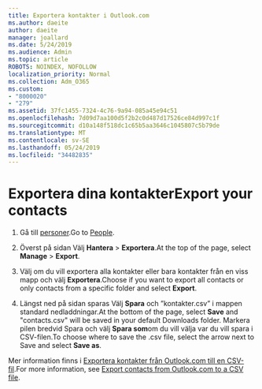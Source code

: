 ```yaml
---
title: Exportera kontakter i Outlook.com
ms.author: daeite
author: daeite
manager: joallard
ms.date: 5/24/2019
ms.audience: Admin
ms.topic: article
ROBOTS: NOINDEX, NOFOLLOW
localization_priority: Normal
ms.collection: Adm_O365
ms.custom:
- "8000020"
- "279"
ms.assetid: 37fc1455-7324-4c76-9a94-085a45e94c51
ms.openlocfilehash: 7d09d7aa100d5f2b2c0d487d17526ce84d997c1f
ms.sourcegitcommit: d10a148f518dc1c65b5aa3646c1045807c5b79de
ms.translationtype: MT
ms.contentlocale: sv-SE
ms.lasthandoff: 05/24/2019
ms.locfileid: "34482835"
---
```

# <a name="export-your-contacts"></a><span data-ttu-id="1edac-102">Exportera dina kontakter</span><span class="sxs-lookup"><span data-stu-id="1edac-102">Export your contacts</span></span>

1. <span data-ttu-id="1edac-103">Gå till [personer](https://outlook.live.com/people/).</span><span class="sxs-lookup"><span data-stu-id="1edac-103">Go to [People](https://outlook.live.com/people/).</span></span>

2. <span data-ttu-id="1edac-104">Överst på sidan Välj **Hantera** \> **Exportera**.</span><span class="sxs-lookup"><span data-stu-id="1edac-104">At the top of the page, select **Manage** \> **Export**.</span></span>

3. <span data-ttu-id="1edac-105">Välj om du vill exportera alla kontakter eller bara kontakter från en viss mapp och välj **Exportera**.</span><span class="sxs-lookup"><span data-stu-id="1edac-105">Choose if you want to export all contacts or only contacts from a specific folder and select **Export**.</span></span>

4. <span data-ttu-id="1edac-106">Längst ned på sidan sparas Välj **Spara** och ”kontakter.csv” i mappen standard nedladdningar.</span><span class="sxs-lookup"><span data-stu-id="1edac-106">At the bottom of the page, select **Save** and "contacts.csv" will be saved in your default Downloads folder.</span></span> <span data-ttu-id="1edac-107">Markera pilen bredvid Spara och välj **Spara som**om du vill välja var du vill spara i CSV-filen.</span><span class="sxs-lookup"><span data-stu-id="1edac-107">To choose where to save the .csv file, select the arrow next to Save and select **Save as**.</span></span>

<span data-ttu-id="1edac-108">Mer information finns i [Exportera kontakter från Outlook.com till en CSV-fil](https://go.microsoft.com/fwlink/p/?linkid=873137).</span><span class="sxs-lookup"><span data-stu-id="1edac-108">For more information, see [Export contacts from Outlook.com to a CSV file](https://go.microsoft.com/fwlink/p/?linkid=873137).</span></span>